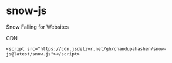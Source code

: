 # snow-js
Snow Falling for Websites

CDN
```
<script src="https://cdn.jsdelivr.net/gh/chandupahashen/snow-js@latest/snow.js"></script>
```
